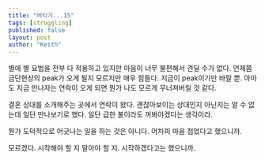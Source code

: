 ```yaml
---
title: "버티기...15"
tags: [struggling]
published: false
layout: post
author: "Keith"
---
```


별에 별 요법을 전부 다 적용하고 있지만 마음이 너무 불편해서 견딜 수가 없다. 언제쯤 금단현상의 peak가 오게 될지 모르지만 매우 힘들다. 지금이 peak이기만 바랄 뿐. 아마도 지금 만나자는 연락이 오게 되면 뭔가 나도 모르게 무너져버릴 것 같다.

결혼 상대를 소개해주는 곳에서 연락이 왔다. 괜찮아보이는 상대인지 아닌지는 알 수 없는데 일단 만나보기로 했다. 일단 급한 불이라도 꺼봐야겠다는 생각이라.

뭔가 도덕적으로 어긋나는 일을 하는 것은 아니다. 어차피 마음 접었다고 했으니까.

모르겠다. 시작해야 할 지 말아야 할 지. 시작하겠다고는 했으니까. 
